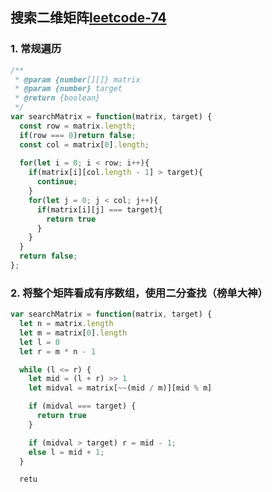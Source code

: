 ## 搜索二维矩阵[leetcode-74](https://leetcode-cn.com/problems/search-a-2d-matrix/)


### 1. 常规遍历
```js
/**
 * @param {number[][]} matrix
 * @param {number} target
 * @return {boolean}
 */
var searchMatrix = function(matrix, target) {
  const row = matrix.length;
  if(row === 0)return false;
  const col = matrix[0].length;
  
  for(let i = 0; i < row; i++){
    if(matrix[i][col.length - 1] > target){
      continue;
    }
    for(let j = 0; j < col; j++){
      if(matrix[i][j] === target){
        return true
      }
    }
  }
  return false;
};
```

### 2. 将整个矩阵看成有序数组，使用二分查找（榜单大神）
```js
var searchMatrix = function(matrix, target) {
  let n = matrix.length
  let m = matrix[0].length
  let l = 0
  let r = m * n - 1

  while (l <= r) {
    let mid = (l + r) >> 1
    let midval = matrix[~~(mid / m)][mid % m]

    if (midval === target) {
      return true
    }

    if (midval > target) r = mid - 1;
    else l = mid + 1;
  }

  retu
```